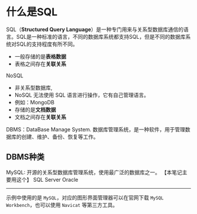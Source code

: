 # 什么是SQL
SQL（**Structured Query Language**）是一种专门用来与关系型数据库通信的语言。SQL是一种标准的语言，不同的数据库系统都支持SQL，但是不同的数据库系统对SQL的支持程度有所不同。
- 一般存储的是**表格数据**
- 表格之间存在**关联关系**

NoSQL
- 非关系型数据库, 
- NoSQL 无法使用 SQL 语言进行操作，它有自己管理语言。
- 例如：MongoDB
- 存储的是**文档数据**
- 文档之间存在**关联关系**

DBMS：DataBase Manage System. 数据库管理系统，是一种软件，用于管理数据库的创建、维护、备份、恢复等工作。

## DBMS种类
MySQL: 开源的关系型数据库管理系统，使用最广泛的数据库之一。  【本笔记主要用这个】
SQL Server
Oracle

---

示例中使用的是 `MySQL`，对应的图形界面管理器可以在官网下载 `MySQL Workbench`，也可以使用 `Navicat` 等第三方工具。






